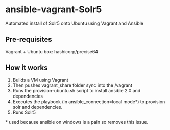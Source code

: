 # ansible-vagrant-Solr5

Automated install of Solr5 onto Ubuntu using Vagrant and Ansible

## Pre-requisites 
Vagrant + Ubuntu box: hashicorp/precise64

## How it works
1. Builds a VM using Vagrant 
2. Then pushes vagrant_share folder sync into the /vagrant
3. Runs the provision-ubuntu.sh script to install ansible 2.0 and dependencies
4. Executes the playbook (in ansible_connection=local mode*) to provision solr and dependencies.
5. Runs Solr5

\* used because ansible on windows is a pain so removes this issue.
